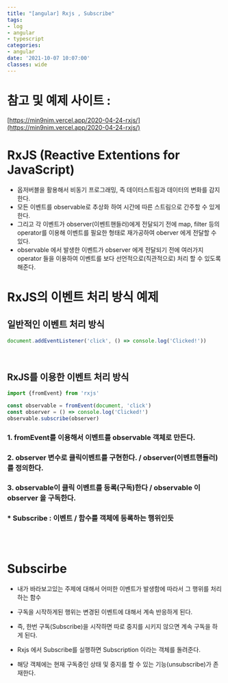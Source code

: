 ```yaml
---
title: "[angular] Rxjs , Subscribe"
tags:
- log
- angular
- typescript
categories:
- angular
date: '2021-10-07 10:07:00'
classes: wide
---
```

# 참고 및 예제 사이트 :  
[https://min9nim.vercel.app/2020-04-24-rxjs/](https://min9nim.vercel.app/2020-04-24-rxjs/)


# RxJS (Reactive Extentions for JavaScript)
- 옵저버블을 활용해서 비동기 프로그래밍, 즉 데이터스트림과 데이터의 변화를 감지한다.
- 모든 이벤트를 observable로 추상화 하여 시간에 따른 스트림으로 간주할 수 있게한다.
- 그리고 각 이벤트가 observer(이벤트핸들러)에게 전달되기 전에 map, filter 등의 operator를 이용해 이벤트를 필요한 형태로 재가공하여 oberver 에게 전달할 수 있다.
- observable 에서 발생한 이벤트가 observer 에게 전달되기 전에 여러가지 operator 들을 이용하여 이벤트를 보다 선언적으로(직관적으로) 처리 할 수 있도록 해준다.

# RxJS의 이벤트 처리 방식 예제
## 일반적인 이벤트 처리 방식
```javascript
document.addEventListener('click', () => console.log('Clicked!'))
```

<br/>

## RxJS를 이용한 이벤트 처리 방식
```javascript
import {fromEvent} from 'rxjs'

const observable = fromEvent(document, 'click')
const observer = () => console.log('Clicked!')
observable.subscribe(observer)
```

### 1. fromEvent를 이용해서 이벤트를 observable 객체로 만든다.
### 2. observer 변수로 클릭이벤트를 구현한다. / observer(이벤트핸들러) 를 정의한다.
### 3. observable이 클릭 이벤트를 등록(구독)한다 / observable 이 observer 을 구독한다.
### * Subscribe : 이벤트 / 함수를 객체에 등록하는 행위인듯


<br/>
<br/>

# Subscirbe
- 내가 바라보고있는 주제에 대해서 어떠한 이벤트가 발생함에 따라서 그 행위를 처리하는 함수
- 구독을 시작하게된 행위는 변경된 이벤트에 대해서 계속 반응하게 된다.
- 즉, 한번 구독(Subscribe)을 시작하면 따로 중지를 시키지 않으면 계속 구독을 하게 된다.

- Rxjs 에서 Subscribe를 실행하면 Subscription 이라는 객체를 돌려준다.
- 해당 객체에는 현재 구독중인 상태 및 중지를 할 수 있는 기능(unsubscribe)가 존재한다.
